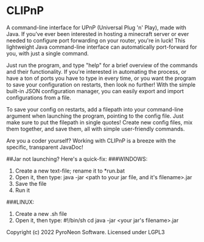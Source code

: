 # CLIPnP

A command-line interface for UPnP (Universal Plug 'n' Play), made with Java. 
If you've ever been interested in hosting a minecraft server or ever needed to configure port forwarding on your router,
you're in luck! This lightweight Java command-line interface can automatically port-forward for you, with just a single command.

Just run the program, and type "help" for a brief overview of the commands and their functionality.
If you're interested in automating the process, or have a ton of ports you have to type in every time,
or you want the program to save your configuration on restarts, then look no further! With the simple built-in
JSON configuration manager, you can easily export and import configurations from a file.

To save your config on restarts, add a filepath into your command-line argument when launching the program, pointing
to the config file. Just make sure to put the filepath in single quotes! Create new config files, mix them together, 
and save them, all with simple user-friendly commands.

Are you a coder yourself? Working with CLIPnP is a breeze with the specific, transparent JavaDoc!

##Jar not launching? Here's a quick-fix:
###WINDOWS:
1. Create a new text-file; rename it to *run.bat
2. Open it, then type: java -jar <path to your jar file, and it's filename>.jar
3. Save the file
4. Run it

###LINUX:
1. Create a new .sh file
2. Open it, then type:
#!/bin/sh
cd <folder with your jar file>
java -jar <your jar's filename>.jar

Copyright (c) 2022 PyroNeon Software.
Licensed under LGPL3
